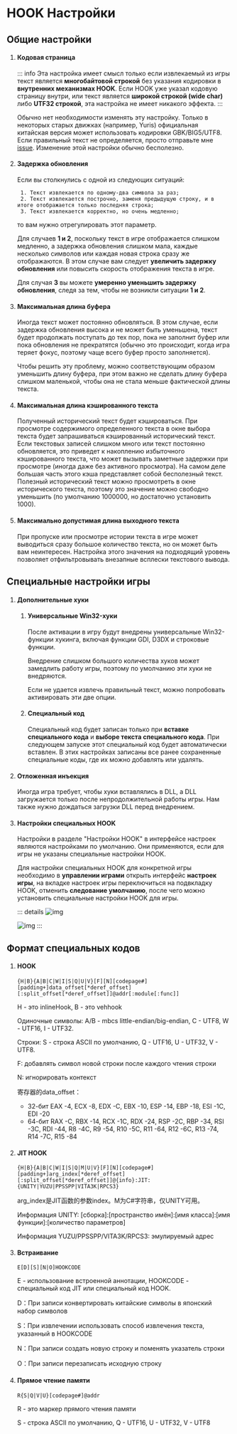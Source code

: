 # HOOK Настройки

## Общие настройки

1. #### Кодовая страница

    ::: info
    Эта настройка имеет смысл только если извлекаемый из игры текст является **многобайтовой строкой** без указания кодировки в **внутренних механизмах HOOK**. Если HOOK уже указал кодовую страницу внутри, или текст является **широкой строкой (wide char)** либо **UTF32 строкой**, эта настройка не имеет никакого эффекта.
    :::

    Обычно нет необходимости изменять эту настройку. Только в некоторых старых движках (например, Yuris) официальная китайская версия может использовать кодировки GBK/BIG5/UTF8. Если правильный текст не определяется, просто отправьте мне [issue](https://lunatranslator.org/Resource/game_support). Изменение этой настройки обычно бесполезно.

1. #### Задержка обновления

    Если вы столкнулись с одной из следующих ситуаций:

        1. Текст извлекается по одному-два символа за раз;
        2. Текст извлекается построчно, заменя предыдущую строку, и в итоге отображается только последняя строка;
        3. Текст извлекается корректно, но очень медленно;

    то вам нужно отрегулировать этот параметр.

    Для случаев **1 и 2**, поскольку текст в игре отображается слишком медленно, а задержка обновления слишком мала, каждые несколько символов или каждая новая строка сразу же отображаются. В этом случае вам следует **увеличить задержку обновления** или повысить скорость отображения текста в игре.

    Для случая **3** вы можете **умеренно уменьшить задержку обновления**, следя за тем, чтобы не возникли ситуации **1 и 2**.

1. #### Максимальная длина буфера

    Иногда текст может постоянно обновляться. В этом случае, если задержка обновления высока и не может быть уменьшена, текст будет продолжать поступать до тех пор, пока не заполнит буфер или пока обновления не прекратятся (обычно это происходит, когда игра теряет фокус, поэтому чаще всего буфер просто заполняется).

    Чтобы решить эту проблему, можно соответствующим образом уменьшить длину буфера, при этом важно не сделать длину буфера слишком маленькой, чтобы она не стала меньше фактической длины текста.

1. #### Максимальная длина кэшированного текста

    Полученный исторический текст будет кэшироваться. При просмотре содержимого определенного текста в окне выбора текста будет запрашиваться кэшированный исторический текст. Если текстовых записей слишком много или текст постоянно обновляется, это приведет к накоплению избыточного кэшированного текста, что может вызывать заметные задержки при просмотре (иногда даже без активного просмотра). На самом деле большая часть этого кэша представляет собой бесполезный текст. Полезный исторический текст можно просмотреть в окне исторического текста, поэтому это значение можно свободно уменьшить (по умолчанию 1000000, но достаточно установить 1000).

1. #### Максимально допустимая длина выходного текста  

   При пропуске или просмотре истории текста в игре может выводиться сразу большое количество текста, но он может быть вам неинтересен. Настройка этого значения на подходящий уровень позволяет отфильтровывать внезапные всплески текстового вывода.
   
## Специальные настройки игры

1. #### Дополнительные хуки
    1. #### Универсальные Win32-хуки
        После активации в игру будут внедрены универсальные Win32-функции хукинга, включая функции GDI, D3DX и строковые функции.

        Внедрение слишком большого количества хуков может замедлить работу игры, поэтому по умолчанию эти хуки не внедряются.

        Если не удается извлечь правильный текст, можно попробовать активировать эти две опции.
    1. #### Специальный код
        Специальный код будет записан только при **вставке специального кода** и **выборе текста специального кода**. При следующем запуске этот специальный код будет автоматически вставлен. В этих настройках записаны все ранее сохраненные специальные коды, где их можно добавлять или удалять.

1. #### Отложенная инъекция
    Иногда игра требует, чтобы хуки вставлялись в DLL, а DLL загружается только после непродолжительной работы игры. Нам также нужно дождаться загрузки DLL перед внедрением.

1. #### Настройки специальных HOOK
    Настройки в разделе "Настройки HOOK" в интерфейсе настроек являются настройками по умолчанию. Они применяются, если для игры не указаны специальные настройки HOOK.

    Для настройки специальных HOOK для конкретной игры необходимо в **управлении играми** открыть интерфейс **настроек игры**, на вкладке настроек игры переключиться на подвкладку HOOK, отменить **следование умолчанию**, после чего можно установить специальные настройки HOOK для игры.

    ::: details
    ![img](https://image.lunatranslator.org/zh/gamesettings/1.jpg)

    ![img](https://image.lunatranslator.org/zh/gamesettings/2.png)
    :::

## Формат специальных кодов

1. #### HOOK

    `{H|B}{A|B|C|W|I|S|Q|U|V}[F][N][codepage#][padding+]data_offset[*deref_offset][:split_offset[*deref_offset]]@addr[:module[:func]]`

    H - это inlineHook, B - это vehhook

    Одиночные символы: A/B - mbcs little-endian/big-endian, C - UTF8, W - UTF16, I - UTF32.

    Строки: S - строка ASCII по умолчанию, Q - UTF16, U - UTF32, V - UTF8.

    F: добавлять символ новой строки после каждого чтения строки

    N: игнорировать контекст

    寄存器的data_offset：
      * 32-бит EAX -4, ECX -8, EDX -C, EBX -10, ESP -14, EBP -18, ESI -1C, EDI -20
      * 64-бит RAX -C, RBX -14, RCX -1C, RDX -24, RSP -2C, RBP -34, RSI -3C, RDI -44, R8 -4C, R9 -54, R10 -5C, R11 -64, R12 -6C, R13 -74, R14 -7C, R15 -84

1. #### JIT HOOK

    `{H|B}{A|B|C|W|I|S|Q|M|U|V}[F][N][codepage#][padding+]arg_index[*deref_offset][:split_offset[*deref_offset]]@{info}:JIT:{UNITY|YUZU|PPSSPP|VITA3K|RPCS3}`

    arg_index是JIT函数的参数index。M为C#字符串，仅UNITY可用。

    Информация UNITY: [сборка]:[пространство имён]:[имя класса]:[имя функции]:[количество параметров]

    Информация YUZU/PPSSPP/VITA3K/RPCS3: эмулируемый адрес

1. #### Встраивание

    `E[D][S][N|O]HOOKCODE`

    E - использование встроенной аннотации, HOOKCODE - специальный код JIT или специальный код HOOK.

    D：При записи конвертировать китайские символы в японский набор символов

    S：При извлечении использовать способ извлечения текста, указанный в HOOKCODE

    N：При записи создать новую строку и поменять указатель строки

    O：При записи перезаписать исходную строку

1. #### Прямое чтение памяти

    `R{S|Q|V|U}[codepage#]@addr`

    R - это маркер прямого чтения памяти

    S - строка ASCII по умолчанию, Q - UTF16, U - UTF32, V - UTF8

